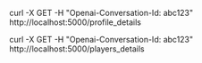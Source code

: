 
curl -X GET -H "Openai-Conversation-Id: abc123" http://localhost:5000/profile_details

curl -X GET -H "Openai-Conversation-Id: abc123" http://localhost:5000/players_details
